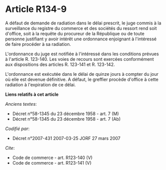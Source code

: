 # Article R134-9

A défaut de demande de radiation dans le délai prescrit, le juge commis à la surveillance du registre du commerce et des
sociétés du ressort rend soit d'office, soit à la requête du procureur de la République ou de toute personne justifiant y
avoir intérêt une ordonnance enjoignant à l'intéressé de faire procéder à sa radiation. 

L'ordonnance du juge est notifiée à l'intéressé dans les conditions prévues à l'article R. 123-140. Les voies de recours sont
exercées conformément aux dispositions des articles R. 123-141 et R. 123-142. 

L'ordonnance est exécutée dans le délai de quinze jours à compter du jour où elle est devenue définitive. A défaut, le
greffier procède d'office à cette radiation à l'expiration de ce délai.

**Liens relatifs à cet article**

_Anciens textes_:

  - Décret n°58-1345 du 23 décembre 1958 - art. 7 (M)
  - Décret n°58-1345 du 23 décembre 1958 - art. 7 (Ab)

_Codifié par_:

  - Décret n°2007-431 2007-03-25 JORF 27 mars 2007

_Cite_:

  - Code de commerce - art. R123-140 (V)
  - Code de commerce - art. R123-141 (V)
